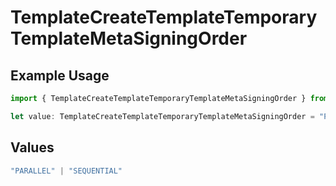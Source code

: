 # TemplateCreateTemplateTemporaryTemplateMetaSigningOrder

## Example Usage

```typescript
import { TemplateCreateTemplateTemporaryTemplateMetaSigningOrder } from "@documenso/sdk-typescript/models/operations";

let value: TemplateCreateTemplateTemporaryTemplateMetaSigningOrder = "PARALLEL";
```

## Values

```typescript
"PARALLEL" | "SEQUENTIAL"
```